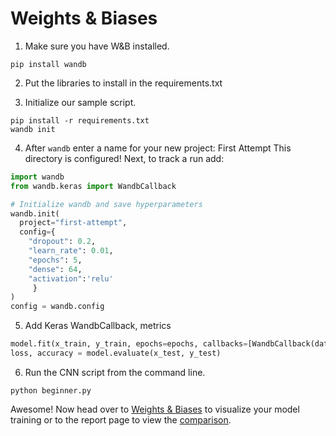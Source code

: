 # Weights & Biases 

1. Make sure you have W&B installed.
```
pip install wandb
```

2. Put the libraries to install in the requirements.txt


3. Initialize our sample script.
```
pip install -r requirements.txt
wandb init
```

4. After `wandb` enter a name for your new project: First Attempt
This directory is configured!  Next, to track a run add:

```python
import wandb
from wandb.keras import WandbCallback

# Initialize wandb and save hyperparameters
wandb.init(
  project="first-attempt",
  config={
    "dropout": 0.2,
    "learn_rate": 0.01,
    "epochs": 5,
    "dense": 64,
    "activation":'relu'
     }
)
config = wandb.config
```

5. Add Keras WandbCallback, metrics

```python 
model.fit(x_train, y_train, epochs=epochs, callbacks=[WandbCallback(data_type="image", labels=labels)])
loss, accuracy = model.evaluate(x_test, y_test)
```


6. Run the CNN script from the command line.

```
python beginner.py
```

Awesome! Now head over to [Weights & Biases](https://app.wandb.ai) to visualize your model training or to the report page to view the [comparison](https://wandb.ai/s6hakond/first-attempt/reports/wandb--VmlldzozMjM0NTk?accessToken=ghmyav5gvswz6pnr3g9xfib633gdygzvgw8u1pr8x50ac7k46f041vnpare6u2m2).